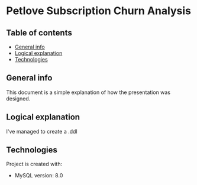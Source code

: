 # Petlove Subscription Churn Analysis

## Table of contents
* [General info](#general-info)
* [Logical explanation](#logical-explanation)
* [Technologies](#technologies)

## General info
This document is a simple explanation of how the presentation was designed.

## Logical explanation
I've managed to create a .ddl 
	
## Technologies
Project is created with:
* MySQL version: 8.0
	
